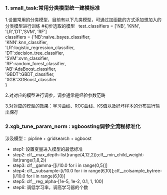 ### 1. small_task:常用分类模型统一建模标准
1.设置常用的分类模型，目前有以下几类模型，可通过加函数的方式添加想加入的分类模型进行训练
 #初步选取的模型
    test_classifiers = ['NB', 'KNN', 'LR','DT','SVM', 'RF']  </br>
    classifiers = {'NB':naive_bayes_classifier,   </br>
                   'KNN':knn_classifier,  </br>
                    'LR':logistic_regression_classifier,  </br>
                    'DT':decision_tree_classifier,    </br>
                   'SVM':svm_classifier,    </br>
                   'RF':random_forest_classifier,   </br>
                   'AB':AdaBoost_classifier,    </br>
                    'GBDT':GBDT_classifier,    </br>
                 'XGB':XGBoost_classifier   </br>
        }


2.对对应的模型进行调参，调参通常是经验参数范畴

3.对对应的模型的效果：学习曲线、ROC曲线、KS值以及好坏样本的分布进行输出保存



### 2.xgb_tune_param_norm : xgboosting调参全流程标准化
涉及模型： pipline + gridsearch + xgboost
+ step1: 设置变量进入模型的最低标准
+ step2: clf__max_depth-list(range(4,12,2));clf__min_child_weight-list(range(1,8,2))
+ step3: clf__gamma-[[i/10.0 for i in range(0,5)]]
+ step4: clf__subsample-[i/10.0 for i in range(6,10)];clf__colsample_bytree-[i/10.0 for i in range(6,10)]
+ step5: clf__reg_alpha-[1e-5, 1e-2, 0.1, 1, 100]
+ step6: 调低学习率，调高学习器的个数
